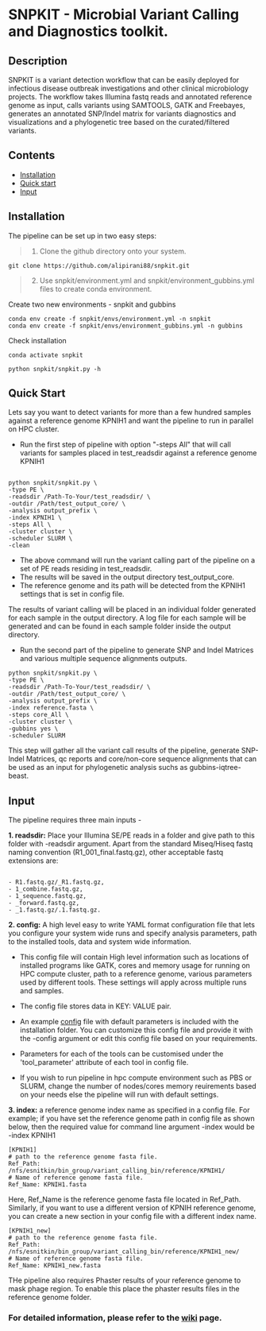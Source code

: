 # SNPKIT - Microbial Variant Calling and Diagnostics toolkit.

## Description

SNPKIT is a variant detection workflow that can be easily deployed for infectious disease outbreak investigations and other clinical microbiology projects. The workflow takes Illumina fastq reads and annotated reference genome as input, calls variants using SAMTOOLS, GATK and Freebayes, generates an annotated SNP/Indel matrix for variants diagnostics and visualizations and a phylogenetic tree based on the curated/filtered variants.


## Contents

- [Installation](#installation)
- [Quick start](#quick-start)
- [Input](#input)

## Installation

The pipeline can be set up in two easy steps:

> 1. Clone the github directory onto your system.

```
git clone https://github.com/alipirani88/snpkit.git

```

> 2. Use snpkit/environment.yml and snpkit/environment_gubbins.yml files to create conda environment.

Create two new environments - snpkit and gubbins
```
conda env create -f snpkit/envs/environment.yml -n snpkit
conda env create -f snpkit/envs/environment_gubbins.yml -n gubbins
```

Check installation

```
conda activate snpkit

python snpkit/snpkit.py -h
```

## Quick Start

Lets say you want to detect variants for more than a few hundred samples against a reference genome KPNIH1 and want the pipeline to run in parallel on HPC cluster. 


- Run the first step of pipeline with option "-steps All" that will call variants for samples placed in test_readsdir against a reference genome KPNIH1

```

python snpkit/snpkit.py \
-type PE \
-readsdir /Path-To-Your/test_readsdir/ \
-outdir /Path/test_output_core/ \
-analysis output_prefix \
-index KPNIH1 \
-steps All \
-cluster cluster \
-scheduler SLURM \
-clean

```

- The above command will run the variant calling part of the pipeline on a set of PE reads residing in test_readsdir. 
- The results will be saved in the output directory test_output_core. 
- The reference genome and its path will be detected from the KPNIH1 settings that is set in config file.


The results of variant calling will be placed in an individual folder generated for each sample in the output directory. A log file for each sample will be generated and can be found in each sample folder inside the output directory. 

- Run the second part of the pipeline to generate SNP and Indel Matrices and various multiple sequence alignments outputs.

```
python snpkit/snpkit.py \
-type PE \
-readsdir /Path-To-Your/test_readsdir/ \
-outdir /Path/test_output_core/ \
-analysis output_prefix \
-index reference.fasta \
-steps core_All \
-cluster cluster \
-gubbins yes \
-scheduler SLURM

```

This step will gather all the variant call results of the pipeline, generate SNP-Indel Matrices, qc reports and core/non-core sequence alignments that can be used as an input for phylogenetic analysis suchs as gubbins-iqtree-beast.

## Input

The pipeline requires three main inputs - 

**1. readsdir:** Place your Illumina SE/PE reads in a folder and give path to this folder with -readsdir argument. Apart from the standard Miseq/Hiseq fastq naming convention (R1_001_final.fastq.gz), other acceptable fastq extensions are: 

```

- R1.fastq.gz/_R1.fastq.gz, 
- 1_combine.fastq.gz, 
- 1_sequence.fastq.gz, 
- _forward.fastq.gz, 
- _1.fastq.gz/.1.fastq.gz.

```

**2. config:** A high level easy to write YAML format configuration file that lets you configure your system wide runs and specify analysis parameters, path to the installed tools, data and system wide information.

- This config file will contain High level information such as locations of installed programs like GATK, cores and memory usage for running on HPC compute cluster, path to a reference genome, various parameters used by different tools. These settings will apply across multiple runs and samples. 

- The config file stores data in KEY: VALUE pair. 

- An example [config](https://github.com/alipirani88/snpkit/blob/master/config) file with default parameters is included with the installation folder. You can customize this config file and provide it with the -config argument or edit this config file based on your requirements. 

- Parameters for each of the tools can be customised under the 'tool_parameter' attribute of each tool in config file. 

- If you wish to run pipeline in hpc compute environment such as PBS or SLURM, change the number of nodes/cores memory reuirements based on your needs else the pipeline will run with default settings.


**3. index:** a reference genome index name as specified in a config file. For example; if you have set the reference genome path in config file as shown below, then the required value for command line argument -index would be -index KPNIH1

```
[KPNIH1]
# path to the reference genome fasta file.
Ref_Path: /nfs/esnitkin/bin_group/variant_calling_bin/reference/KPNIH1/
# Name of reference genome fasta file.
Ref_Name: KPNIH1.fasta
```

Here, Ref_Name is the reference genome fasta file located in Ref_Path. Similarly, if you want to use a different version of KPNIH reference genome, you can create a new section in your config file with a different index name.

```
[KPNIH1_new]
# path to the reference genome fasta file.
Ref_Path: /nfs/esnitkin/bin_group/variant_calling_bin/reference/KPNIH1_new/
# Name of reference genome fasta file.
Ref_Name: KPNIH1_new.fasta
```

THe pipeline also requires Phaster results of your reference genome to mask phage region. To enable this place the phaster results files in the reference genome folder.


### For detailed information, please refer to the [wiki](https://github.com/alipirani88/snpkit/wiki) page.

